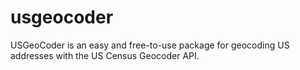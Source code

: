 # usgeocoder
USGeoCoder is an easy and free-to-use package for geocoding US addresses with the US Census Geocoder API.
